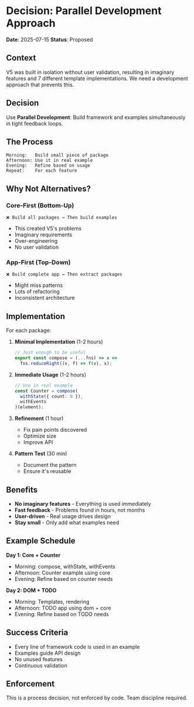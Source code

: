 # Decision: Parallel Development Approach

**Date**: 2025-07-15
**Status**: Proposed

## Context

V5 was built in isolation without user validation, resulting in imaginary features and 7 different template implementations. We need a development approach that prevents this.

## Decision

Use **Parallel Development**: Build framework and examples simultaneously in tight feedback loops.

## The Process

```
Morning:   Build small piece of package
Afternoon: Use it in real example
Evening:   Refine based on usage
Repeat:    For each feature
```

## Why Not Alternatives?

### Core-First (Bottom-Up)
```
❌ Build all packages → Then build examples
```
- This created V5's problems
- Imaginary requirements
- Over-engineering
- No user validation

### App-First (Top-Down)  
```
❌ Build complete app → Then extract packages
```
- Might miss patterns
- Lots of refactoring
- Inconsistent architecture

## Implementation

For each package:

1. **Minimal Implementation** (1-2 hours)
   ```typescript
   // Just enough to be useful
   export const compose = (...fns) => x => 
     fns.reduceRight((v, f) => f(v), x);
   ```

2. **Immediate Usage** (1-2 hours)
   ```typescript
   // Use in real example
   const Counter = compose(
     withState({ count: 0 }),
     withEvents
   )(element);
   ```

3. **Refinement** (1 hour)
   - Fix pain points discovered
   - Optimize size
   - Improve API

4. **Pattern Test** (30 min)
   - Document the pattern
   - Ensure it's reusable

## Benefits

- **No imaginary features** - Everything is used immediately
- **Fast feedback** - Problems found in hours, not months
- **User-driven** - Real usage drives design
- **Stay small** - Only add what examples need

## Example Schedule

**Day 1: Core + Counter**
- Morning: compose, withState, withEvents
- Afternoon: Counter example using core
- Evening: Refine based on counter needs

**Day 2: DOM + TODO**  
- Morning: Templates, rendering
- Afternoon: TODO app using dom + core
- Evening: Refine based on TODO needs

## Success Criteria

- Every line of framework code is used in an example
- Examples guide API design
- No unused features
- Continuous validation

## Enforcement

This is a process decision, not enforced by code. Team discipline required.